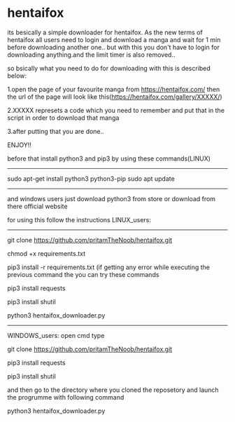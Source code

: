 # hentaifox
its besically a simple downloader for hentaifox. As the new terms of hentaifox all users need to login and download a manga and wait for 1 min before downloading another one.. but with this you don't have to login for downloading anything.and the limit timer is also removed..

so bsically what you need to do for downloading with this is described below:

1.open the page of your favourite manga from https://hentaifox.com/ then the url of the page will look like this(https://hentaifox.com/gallery/XXXXX/)

2.XXXXX represets a code which you need to remember and put that in the script in order to download that manga

3.after putting that you are done..

ENJOY!!


before that install python3 and pip3 by using these commands(LINUX)
_______________________________________________________________
sudo apt-get install python3 python3-pip
sudo apt update
_______________________________________________________________
and windows users just download python3 from store or download from there official website

for using this follow the instructions
LINUX_users:
______________________________________________________

git clone https://github.com/pritamTheNoob/hentaifox.git

chmod +x requirements.txt

pip3 install -r requirements.txt
(if getting any error while executing the previous command the you can try these commands

pip3 install requests

pip3 install shutil

python3 hentaifox_downloader.py
__________________________________________________

WINDOWS_users:
open cmd type

git clone https://github.com/pritamTheNoob/hentaifox.git

pip3 install requests

pip3 install shutil

and then go to the directory where you cloned the reposetory and launch the progrumme with following command

python3 hentaifox_downloader.py
